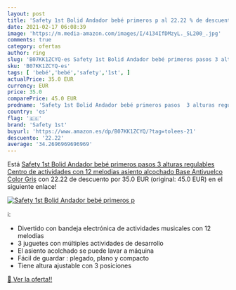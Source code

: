 ```yaml
---
layout: post
title: 'Safety 1st Bolid Andador bebé primeros p al 22.22 % de descuento'
date: 2021-02-17 06:08:39
image: 'https://m.media-amazon.com/images/I/4134IfDMzyL._SL200_.jpg'
comments: true
category: ofertas
author: ring
slug: 'B07KK1ZCYQ-es Safety 1st Bolid Andador bebé primeros pasos 3 alturas...'
sku: 'B07KK1ZCYQ-es'
tags: [ 'bebé','bebé','safety','1st', ]
actualPrice: 35.0 EUR
currency: EUR
price: 35.0
comparePrice: 45.0 EUR
prodname: 'Safety 1st Bolid Andador bebé primeros pasos  3 alturas regulables  Centro de actividades con 12 melodias  asiento alcochado  Base Antivuelco  Color Gris'
country: 'es'
flag: '🇪🇸'
brand: 'Safety 1st'
buyurl: 'https://www.amazon.es/dp/B07KK1ZCYQ/?tag=tolees-21'
descuento: '22.22'
average: '34.2696969696969'
---
```


Está [Safety 1st Bolid Andador bebé primeros pasos  3 alturas regulables  Centro de actividades con 12 melodias  asiento alcochado  Base Antivuelco  Color Gris](https://www.amazon.es/dp/B07KK1ZCYQ/?tag=tolees-21) con 22.22 de descuento por 35.0 EUR (original: 45.0 EUR) en el siguiente enlace!

[![Safety 1st Bolid Andador bebé primeros p](https://m.media-amazon.com/images/I/4134IfDMzyL._SL200_.jpg)](https://www.amazon.es/dp/B07KK1ZCYQ/?tag=tolees-21)

ℹ️:

- Divertido con bandeja electrónica de actividades musicales con 12 melodías
- 3 juguetes con múltiples actividades de desarrollo
- El asiento acolchado se puede lavar a máquina
- Fácil de guardar : plegado, plano y compacto
- Tiene altura ajustable con 3 posiciones

[🛒 Ver la oferta!!](https://www.amazon.es/dp/B07KK1ZCYQ/?tag=tolees-21)
